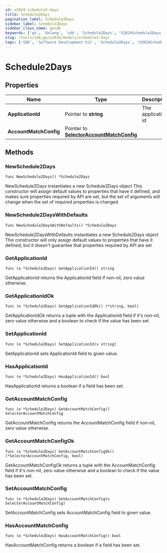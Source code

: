 ```yaml
---
id: v2024-schedule2-days
title: Schedule2Days
pagination_label: Schedule2Days
sidebar_label: Schedule2Days
sidebar_class_name: gosdk
keywords: ['go', 'Golang', 'sdk', 'Schedule2Days', 'V2024Schedule2Days']
slug: /tools/sdk/go/v2024/models/schedule2-days
tags: ['SDK', 'Software Development Kit', 'Schedule2Days', 'V2024Schedule2Days']
---
```


# Schedule2Days

## Properties

| Name | Type | Description | Notes |
| --- | --- | --- | --- |
| **ApplicationId** | Pointer to **string** | The application id | [optional] |
| **AccountMatchConfig** | Pointer to [**SelectorAccountMatchConfig**](selector-account-match-config) |  | [optional] |

## Methods

### NewSchedule2Days

`func NewSchedule2Days() *Schedule2Days`

NewSchedule2Days instantiates a new Schedule2Days object This constructor will assign default values to properties that have it defined, and makes sure properties required by API are set, but the set of arguments will change when the set of required properties is changed

### NewSchedule2DaysWithDefaults

`func NewSchedule2DaysWithDefaults() *Schedule2Days`

NewSchedule2DaysWithDefaults instantiates a new Schedule2Days object This constructor will only assign default values to properties that have it defined, but it doesn't guarantee that properties required by API are set

### GetApplicationId

`func (o *Schedule2Days) GetApplicationId() string`

GetApplicationId returns the ApplicationId field if non-nil, zero value otherwise.

### GetApplicationIdOk

`func (o *Schedule2Days) GetApplicationIdOk() (*string, bool)`

GetApplicationIdOk returns a tuple with the ApplicationId field if it's non-nil, zero value otherwise and a boolean to check if the value has been set.

### SetApplicationId

`func (o *Schedule2Days) SetApplicationId(v string)`

SetApplicationId sets ApplicationId field to given value.

### HasApplicationId

`func (o *Schedule2Days) HasApplicationId() bool`

HasApplicationId returns a boolean if a field has been set.

### GetAccountMatchConfig

`func (o *Schedule2Days) GetAccountMatchConfig() SelectorAccountMatchConfig`

GetAccountMatchConfig returns the AccountMatchConfig field if non-nil, zero value otherwise.

### GetAccountMatchConfigOk

`func (o *Schedule2Days) GetAccountMatchConfigOk() (*SelectorAccountMatchConfig, bool)`

GetAccountMatchConfigOk returns a tuple with the AccountMatchConfig field if it's non-nil, zero value otherwise and a boolean to check if the value has been set.

### SetAccountMatchConfig

`func (o *Schedule2Days) SetAccountMatchConfig(v SelectorAccountMatchConfig)`

SetAccountMatchConfig sets AccountMatchConfig field to given value.

### HasAccountMatchConfig

`func (o *Schedule2Days) HasAccountMatchConfig() bool`

HasAccountMatchConfig returns a boolean if a field has been set.
